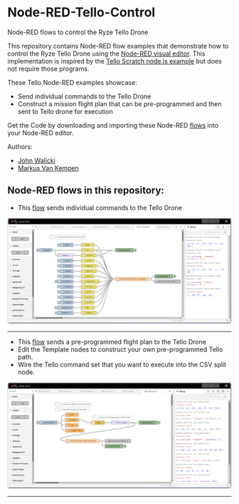# Node-RED-Tello-Control
Node-RED flows to control the Ryze Tello Drone

This repository contains Node-RED flow examples that demonstrate how to control
the Ryze Tello Drone using the [Node-RED visual editor](http://nodered.org).  This implementation is inspired by the [Tello Scratch node.js example](https://dl-cdn.ryzerobotics.com/downloads/tello/0222/Tello+Scratch+Readme.pdf)
but does not require those programs.

These Tello Node-RED examples showcase:
* Send individual commands to the Tello Drone
* Construct a mission flight plan that can be pre-programmed and then sent to
Tello drone for execution

Get the Code by downloading and importing these Node-RED [flows](/flows) into your Node-RED editor.

Authors:
* [John Walicki](https://github.com/johnwalicki/)
* [Markus Van Kempen](https://github.com/markusvankempen)

## Node-RED flows in this repository:
* This [flow](/flows/nodered-tello-controls.json) sends individual commands to the Tello Drone

![Tello Control Flow](/screenshots/NodeRED-Tello-Controls-flow.png?raw=true "Tello Control flow")
___
* This [flow](/flows/nodered-tello-missions.json) sends a pre-programmed flight plan to the Tello Drone
 * Edit the Template nodes to construct your own pre-programmed Tello path.
 * Wire the Tello command set that you want to execute into the CSV split node.

![Tello Missions Flow](/screenshots/NodeRED-Tello-Missions-flow.png?raw=true "Tello Missions flow")
___
